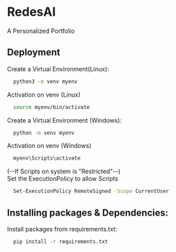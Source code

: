 
# RedesAI

A Personalized Portfolio
## Deployment

Create a Virtual Environment(Linux):

```bash
  python3 -m venv myenv
```
Activation on venv (Linux)
```bash
  source myenv/bin/activate
```
Create a Virtual Environment (Windows):

```bash
  python -m venv myenv
```

Activation on venv (Windows)

```bash
  myenv\Scripts\activate
```
(--If Scripts on system is "Restricted"--)\
Set the ExecutionPolicy to allow Scripts
```bash
  Set-ExecutionPolicy RemoteSigned -Scope CurrentUser
```
## Installing packages & Dependencies:

Install packages from requirements.txt:
```bash
  pip install -r requirements.txt

```




